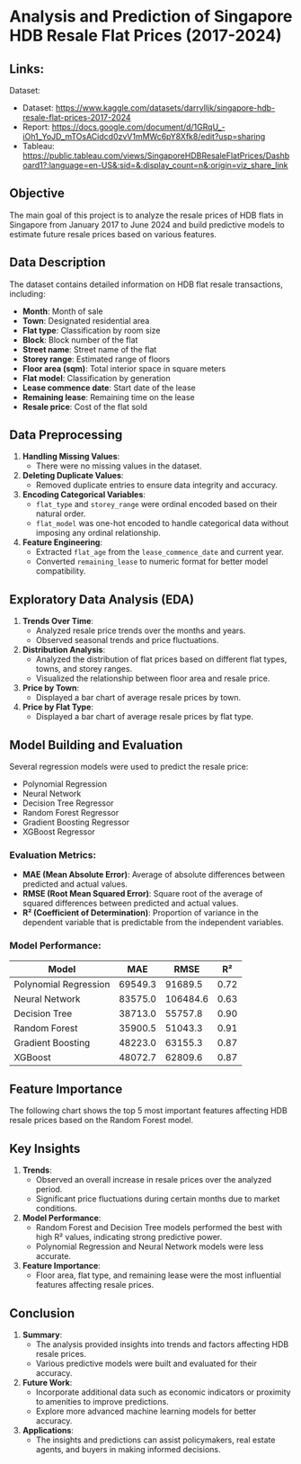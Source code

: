# Analysis and Prediction of Singapore HDB Resale Flat Prices (2017-2024)

## Links:
Dataset:
- Dataset: https://www.kaggle.com/datasets/darrylljk/singapore-hdb-resale-flat-prices-2017-2024
- Report: https://docs.google.com/document/d/1GRqU_-iOh1_YoJD_mTOsACidcd0zvV1mMWc6pY8Xfk8/edit?usp=sharing
- Tableau: https://public.tableau.com/views/SingaporeHDBResaleFlatPrices/Dashboard1?:language=en-US&:sid=&:display_count=n&:origin=viz_share_link

## Objective
The main goal of this project is to analyze the resale prices of HDB flats in Singapore from January 2017 to June 2024 and build predictive models to estimate future resale prices based on various features.

## Data Description
The dataset contains detailed information on HDB flat resale transactions, including:
- **Month**: Month of sale
- **Town**: Designated residential area
- **Flat type**: Classification by room size
- **Block**: Block number of the flat
- **Street name**: Street name of the flat
- **Storey range**: Estimated range of floors
- **Floor area (sqm)**: Total interior space in square meters
- **Flat model**: Classification by generation
- **Lease commence date**: Start date of the lease
- **Remaining lease**: Remaining time on the lease
- **Resale price**: Cost of the flat sold

## Data Preprocessing
1. **Handling Missing Values**:
   - There were no missing values in the dataset.
2. **Deleting Duplicate Values**:
   - Removed duplicate entries to ensure data integrity and accuracy.
3. **Encoding Categorical Variables**:
   - `flat_type` and `storey_range` were ordinal encoded based on their natural order.
   - `flat_model` was one-hot encoded to handle categorical data without imposing any ordinal relationship.
4. **Feature Engineering**:
   - Extracted `flat_age` from the `lease_commence_date` and current year.
   - Converted `remaining_lease` to numeric format for better model compatibility.

## Exploratory Data Analysis (EDA)
1. **Trends Over Time**:
   - Analyzed resale price trends over the months and years.
   - Observed seasonal trends and price fluctuations.
2. **Distribution Analysis**:
   - Analyzed the distribution of flat prices based on different flat types, towns, and storey ranges.
   - Visualized the relationship between floor area and resale price.
3. **Price by Town**:
   - Displayed a bar chart of average resale prices by town.
4. **Price by Flat Type**:
   - Displayed a bar chart of average resale prices by flat type.

## Model Building and Evaluation
Several regression models were used to predict the resale price:
- Polynomial Regression
- Neural Network
- Decision Tree Regressor
- Random Forest Regressor
- Gradient Boosting Regressor
- XGBoost Regressor

### Evaluation Metrics:
- **MAE (Mean Absolute Error)**: Average of absolute differences between predicted and actual values.
- **RMSE (Root Mean Squared Error)**: Square root of the average of squared differences between predicted and actual values.
- **R² (Coefficient of Determination)**: Proportion of variance in the dependent variable that is predictable from the independent variables.

### Model Performance:

| Model                  | MAE      | RMSE     | R²   |
|------------------------|----------|----------|------|
| Polynomial Regression  | 69549.3  | 91689.5  | 0.72 |
| Neural Network         | 83575.0  | 106484.6 | 0.63 |
| Decision Tree          | 38713.0  | 55757.8  | 0.90 |
| Random Forest          | 35900.5  | 51043.3  | 0.91 |
| Gradient Boosting      | 48223.0  | 63155.3  | 0.87 |
| XGBoost                | 48072.7  | 62809.6  | 0.87 |

## Feature Importance
The following chart shows the top 5 most important features affecting HDB resale prices based on the Random Forest model.

## Key Insights
1. **Trends**:
   - Observed an overall increase in resale prices over the analyzed period.
   - Significant price fluctuations during certain months due to market conditions.
2. **Model Performance**:
   - Random Forest and Decision Tree models performed the best with high R² values, indicating strong predictive power.
   - Polynomial Regression and Neural Network models were less accurate.
3. **Feature Importance**:
   - Floor area, flat type, and remaining lease were the most influential features affecting resale prices.

## Conclusion
1. **Summary**:
   - The analysis provided insights into trends and factors affecting HDB resale prices.
   - Various predictive models were built and evaluated for their accuracy.
2. **Future Work**:
   - Incorporate additional data such as economic indicators or proximity to amenities to improve predictions.
   - Explore more advanced machine learning models for better accuracy.
3. **Applications**:
   - The insights and predictions can assist policymakers, real estate agents, and buyers in making informed decisions.

